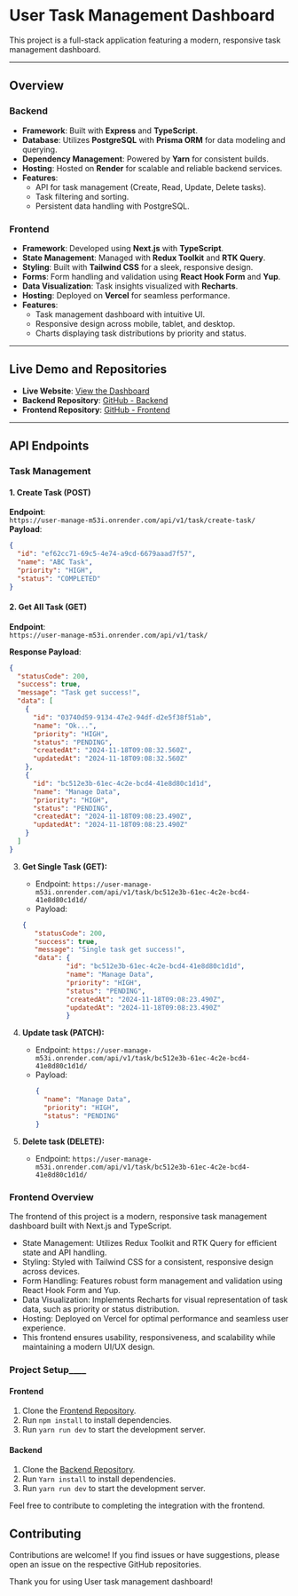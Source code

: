 # User Task Management Dashboard

This project is a full-stack application featuring a modern, responsive task management dashboard.

---

## **Overview**

### **Backend**

- **Framework**: Built with **Express** and **TypeScript**.
- **Database**: Utilizes **PostgreSQL** with **Prisma ORM** for data modeling and querying.
- **Dependency Management**: Powered by **Yarn** for consistent builds.
- **Hosting**: Hosted on **Render** for scalable and reliable backend services.
- **Features**:
  - API for task management (Create, Read, Update, Delete tasks).
  - Task filtering and sorting.
  - Persistent data handling with PostgreSQL.

### **Frontend**

- **Framework**: Developed using **Next.js** with **TypeScript**.
- **State Management**: Managed with **Redux Toolkit** and **RTK Query**.
- **Styling**: Built with **Tailwind CSS** for a sleek, responsive design.
- **Forms**: Form handling and validation using **React Hook Form** and **Yup**.
- **Data Visualization**: Task insights visualized with **Recharts**.
- **Hosting**: Deployed on **Vercel** for seamless performance.
- **Features**:
  - Task management dashboard with intuitive UI.
  - Responsive design across mobile, tablet, and desktop.
  - Charts displaying task distributions by priority and status.

---

## **Live Demo and Repositories**

- **Live Website**: [View the Dashboard](https://user-task-01.vercel.app/)
- **Backend Repository**: [GitHub - Backend](https://github.com/dev-rakibul1/user_manage)
- **Frontend Repository**: [GitHub - Frontend](https://github.com/dev-rakibul1/user_deshboard_front-end)

---

## **API Endpoints**

### **Task Management**

#### 1. Create Task (POST)

**Endpoint**:  
`https://user-manage-m53i.onrender.com/api/v1/task/create-task/`  
**Payload**:

```json
{
  "id": "ef62cc71-69c5-4e74-a9cd-6679aaad7f57",
  "name": "ABC Task",
  "priority": "HIGH",
  "status": "COMPLETED"
}
```

#### 2. Get All Task (GET)

**Endpoint**:  
`https://user-manage-m53i.onrender.com/api/v1/task/`

**Response Payload**:

```json
{
  "statusCode": 200,
  "success": true,
  "message": "Task get success!",
  "data": [
    {
      "id": "03740d59-9134-47e2-94df-d2e5f38f51ab",
      "name": "Ok...",
      "priority": "HIGH",
      "status": "PENDING",
      "createdAt": "2024-11-18T09:08:32.560Z",
      "updatedAt": "2024-11-18T09:08:32.560Z"
    },
    {
      "id": "bc512e3b-61ec-4c2e-bcd4-41e8d80c1d1d",
      "name": "Manage Data",
      "priority": "HIGH",
      "status": "PENDING",
      "createdAt": "2024-11-18T09:08:23.490Z",
      "updatedAt": "2024-11-18T09:08:23.490Z"
    }
  ]
}
```

3. **Get Single Task (GET):**

   - Endpoint: `https://user-manage-m53i.onrender.com/api/v1/task/bc512e3b-61ec-4c2e-bcd4-41e8d80c1d1d/`
   - Payload:

   ```json
   {
      "statusCode": 200,
      "success": true,
      "message": "Single task get success!",
      "data": {
              "id": "bc512e3b-61ec-4c2e-bcd4-41e8d80c1d1d",
              "name": "Manage Data",
              "priority": "HIGH",
              "status": "PENDING",
              "createdAt": "2024-11-18T09:08:23.490Z",
              "updatedAt": "2024-11-18T09:08:23.490Z"
              }

   ```

4. **Update task (PATCH):**

   - Endpoint: `https://user-manage-m53i.onrender.com/api/v1/task/bc512e3b-61ec-4c2e-bcd4-41e8d80c1d1d/`
   - Payload:
     ```json
     {
       "name": "Manage Data",
       "priority": "HIGH",
       "status": "PENDING"
     }
     ```

5. **Delete task (DELETE):**
   - Endpoint: `https://user-manage-m53i.onrender.com/api/v1/task/bc512e3b-61ec-4c2e-bcd4-41e8d80c1d1d/`

### Frontend Overview

The frontend of this project is a modern, responsive task management dashboard built with Next.js and TypeScript.

- State Management: Utilizes Redux Toolkit and RTK Query for efficient state and API handling.
- Styling: Styled with Tailwind CSS for a consistent, responsive design across devices.
- Form Handling: Features robust form management and validation using React Hook Form and Yup.
- Data Visualization: Implements Recharts for visual representation of task data, such as priority or status distribution.
- Hosting: Deployed on Vercel for optimal performance and seamless user experience.
- This frontend ensures usability, responsiveness, and scalability while maintaining a modern UI/UX design.

### Project Setup\_\_\_\_

#### Frontend

1. Clone the [Frontend Repository](https://github.com/dev-rakibul1/user_deshboard_front-end).
2. Run `npm install` to install dependencies.
3. Run `yarn run dev` to start the development server.

#### Backend

1. Clone the [Backend Repository](https://github.com/dev-rakibul1/user_manage).
2. Run `Yarn install` to install dependencies.
3. Run `yarn run dev` to start the development server.

Feel free to contribute to completing the integration with the frontend.

## Contributing

Contributions are welcome! If you find issues or have suggestions, please open an issue on the respective GitHub repositories.

Thank you for using User task management dashboard!
